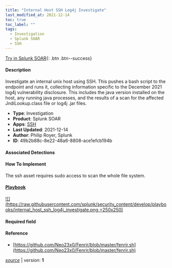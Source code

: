 ```yaml
---
title: "Internal Host SSH Log4j Investigate"
last_modified_at: 2021-12-14
toc: true
toc_label: ""
tags:
  - Investigation
  - Splunk SOAR
  - SSH
---
```


[Try in Splunk SOAR](https://www.splunk.com/en_us/software/splunk-security-orchestration-and-automation.html){: .btn .btn--success}

#### Description

Investigate an internal unix host using SSH. This pushes a bash script to the endpoint and runs it, collecting information specific to the December 2021 log4j vulnerability disclosure. This includes the java version installed on the host, any running java processes, and the results of a scan for the affected JndiLookup.class file or log4j .jar files.

- **Type**: Investigation
- **Product**: Splunk SOAR
- **Apps**: [SSH](https://splunkbase.splunk.com/apps/#/search/SSH/product/soar)
- **Last Updated**: 2021-12-14
- **Author**: Philip Royer, Splunk
- **ID**: 49b2b88c-8e22-48a6-8808-ace1efcb194b

#### Associated Detections


#### How To Implement
The ssh asset requires sudo access to scan the whole file system.

#### [Playbook](https://splunk.github.io/soar-playbook-viewer/?playbook=https://raw.githubusercontent.com/phantomcyber/playbooks/latest/internal_host_ssh_log4j_investigate.json)

[![](https://raw.githubusercontent.com/splunk/security_content/develop/playbooks/internal_host_ssh_log4j_investigate.png =250x250)](https://splunk.github.io/soar-playbook-viewer/?playbook=https://raw.githubusercontent.com/phantomcyber/playbooks/latest/internal_host_ssh_log4j_investigate.json)

#### Required field


#### Reference

* [https://github.com/Neo23x0/Fenrir/blob/master/fenrir.sh](https://github.com/Neo23x0/Fenrir/blob/master/fenrir.sh)




[*source*](https://github.com/splunk/security_content/tree/develop/playbooks/internal_host_ssh_log4j_investigate.yml) \| *version*: **1**